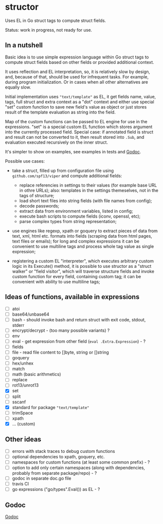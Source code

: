 # structor
Uses EL in Go struct tags to compute struct fields.

Status: work in progress, not ready for use.

## In a nutshell

Basic idea is to use simple expression language within Go struct tags to
compute struct fields based on other fields or provided additional context.

It uses reflection and EL interpretation, so, it is relatively slow by design,
and, because of that, should be used for infrequent tasks. For example, during
program initialization. Or in cases when all other alternatives are equally
slow.

Initial implementation uses `"text/template"` as EL, it get fields name, value,
tags, full struct and extra context as a "dot" context and either use special
"set" custom function to save new field's value as object or just stores result
of the template evaluation as string into the field.

Map of the custom functions can be passed to EL engine for use in the
expressions.  "set" is a special custom EL function which stores argument into
the currently processed field. Special case: if annotated field is struct and
result can not be converted to it, then result stored into `.Sub`, and
evaluation executed recursively on the inner struct.

It's simpler to show on examples, see examples in tests and
[Godoc](http://godoc.org/github.com/nikolay-turpitko/structor).

Possible use cases:

- take a struct, filled up from configuration file using
  `github.com/spf13/viper` and compute additional fields:

  * replace referencies in settings to their values (for example base URL in
    othre URLs); also: templates in the settings themeselves, not in the tags
    of structure;
  * load short text files into string fields (with file names from config);
  * decode passwords;
  * extract data from environment variables, listed in config;
  * execute bash scripts to compute fields (iconv, openssl, etc);
  * parse complex types from string representation;

- use engines like regexp, xpath or goquery to extract pieces of data from
  text, xml, html etc. formats into fields (scraping data from html pages, text
  files or emails); for long and complex expressions it can be convenient to
  use multiline tags and process whole tag value as single expression;

- registering a custom EL "interpreter", which executes arbitrary custom logic
  in its Execute() method, it is possible to use structor as a "struct walker"
  or "field visitor", which will traverse structure fields and invoke custom
  function for every field, containing custom tag; it can be convenient with
  ability to use multiline tags;

## Ideas of functions, available in expressions

- [ ] atoi
- [ ] base64/unbase64
- [ ] bash - should invoke bash and return struct with exit code, stdout,
  stderr
- [ ] encrypt/decrypt - (too many possible variants) ?
- [ ] env
- [ ] eval - get expression from other field (`eval .Extra.Expression`) - ?
- [ ] fields
- [ ] file - read file content to []byte, string or []string
- [ ] goquery
- [ ] hex/unhex
- [ ] match
- [ ] math (basic arithmetics)
- [ ] replace
- [ ] rot13/unrot13
- [x] set
- [ ] split
- [ ] sscanf
- [x] standard for package `"text/template"`
- [ ] trimSpace
- [ ] xpath
- [x] ... (custom)

## Other ideas

- [ ] errors with stack traces to debug custom functions
- [ ] optional dependencies to xpath, goquery, etc.
- [ ] namespaces for custom functions (at least some common prefix) - ?
- [ ] option to add only certain namespaces (along with dependencies, probably
  from separate package/repo) - ?
- [ ] godoc in separate doc.go file
- [ ] travis CI
- [ ] go expressions ("go/types".Eval()) as EL - ?

## Godoc

[Godoc](http://godoc.org/github.com/nikolay-turpitko/structor)
